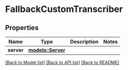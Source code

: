 # FallbackCustomTranscriber

## Properties

Name | Type | Description | Notes
------------ | ------------- | ------------- | -------------
**server** | [**models::Server**](Server.md) |  | 

[[Back to Model list]](../README.md#documentation-for-models) [[Back to API list]](../README.md#documentation-for-api-endpoints) [[Back to README]](../README.md)


